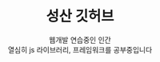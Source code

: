 <h1 style="text-align: center">성산 깃허브</h1>

<p style="text-align: center">
  웹개발 연습중인 인간<br />
  열심히 js 라이브러리, 프레임워크를 공부중입니다<br />
</p>
